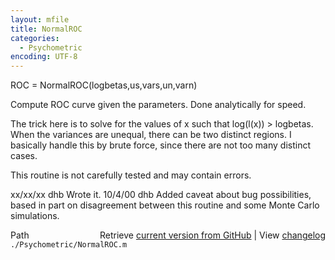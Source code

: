 ```yaml
---
layout: mfile
title: NormalROC
categories:
  - Psychometric
encoding: UTF-8
---
```


ROC = NormalROC(logbetas,us,vars,un,varn)

Compute ROC curve given the parameters.  Done
analytically for speed.

The trick here is to solve for the values of x
such that log(l(x)) \> logbetas.  When the variances
are unequal, there can be two distinct regions.
I basically handle this by brute force, since there
are not too many distinct cases.

This routine is not carefully tested and may
contain errors.

xx/xx/xx  dhb  Wrote it.
10/4/00   dhb  Added caveat about bug possibilities, based
               in part on disagreement between this routine
               and some Monte Carlo simulations.


<div class="code_header" style="text-align:right;">
  <span style="float:left;">Path&nbsp;&nbsp;</span> <span class="counter">Retrieve <a href=
  "https://raw.github.com/Psychtoolbox-3/Psychtoolbox-3/beta/./Psychometric/NormalROC.m">current version from GitHub</a> | View <a href=
  "https://github.com/Psychtoolbox-3/Psychtoolbox-3/commits/beta/./Psychometric/NormalROC.m">changelog</a></span>
</div>
<div class="code">
  <code>./Psychometric/NormalROC.m</code>
</div>
